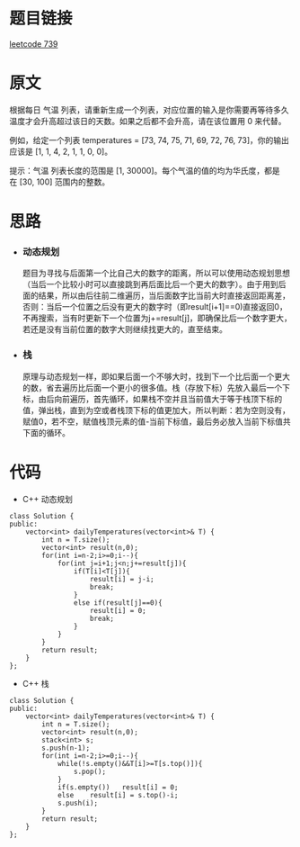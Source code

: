 # 题目链接
[leetcode 739](https://leetcode-cn.com/problems/daily-temperatures/)

# 原文
根据每日 气温 列表，请重新生成一个列表，对应位置的输入是你需要再等待多久温度才会升高超过该日的天数。如果之后都不会升高，请在该位置用 0 来代替。

例如，给定一个列表 temperatures = [73, 74, 75, 71, 69, 72, 76, 73]，你的输出应该是 [1, 1, 4, 2, 1, 1, 0, 0]。

提示：气温 列表长度的范围是 [1, 30000]。每个气温的值的均为华氏度，都是在 [30, 100] 范围内的整数。

# 思路
- ### **动态规划**
  题目为寻找与后面第一个比自己大的数字的距离，所以可以使用动态规划思想（当后一个比较小时可以直接跳到再后面比后一个更大的数字）。由于用到后面的结果，所以由后往前二维遍历，当后面数字比当前大时直接返回距离差，否则：当后一个位置之后没有更大的数字时（即result[i+1]==0)直接返回0，不再搜索，当有时更新下一个位置为j+=result[j]，即确保比后一个数字更大，若还是没有当前位置的数字大则继续找更大的，直至结束。
- ### **栈**
  原理与动态规划一样，即如果后面一个不够大时，找到下一个比后面一个更大的数，省去遍历比后面一个更小的很多值。栈（存放下标）先放入最后一个下标，由后向前遍历，首先循环，如果栈不空并且当前值大于等于栈顶下标的值，弹出栈，直到为空或者栈顶下标的值更加大，所以判断：若为空则没有，赋值0，若不空，赋值栈顶元素的值-当前下标值，最后务必放入当前下标值共下面的循环。

# 代码
- C++ 动态规划
```
class Solution {
public:
    vector<int> dailyTemperatures(vector<int>& T) {
        int n = T.size();
        vector<int> result(n,0);
        for(int i=n-2;i>=0;i--){
            for(int j=i+1;j<n;j+=result[j]){
                if(T[i]<T[j]){
                    result[i] = j-i;
                    break;
                }
                else if(result[j]==0){
                    result[i] = 0;
                    break;
                }
            }
        }
        return result;
    }
};
```
- C++ 栈
```
class Solution {
public:
    vector<int> dailyTemperatures(vector<int>& T) {
        int n = T.size();
        vector<int> result(n,0);
        stack<int> s;
        s.push(n-1);
        for(int i=n-2;i>=0;i--){
            while(!s.empty()&&T[i]>=T[s.top()]){
                s.pop();
            }
            if(s.empty())   result[i] = 0;
            else    result[i] = s.top()-i;
            s.push(i);
        }
        return result;
    }
};
```